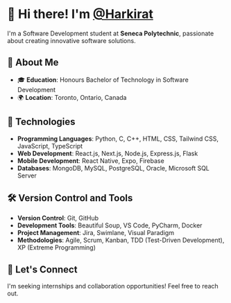 # 👋 Hi there! I'm <a href="https://github.com/Harkirat19">@Harkirat</a>

I'm a Software Development student at **Seneca Polytechnic**, passionate about creating innovative software solutions.

## 🚀 About Me

- 🎓 **Education**: Honours Bachelor of Technology in Software Development
- 🌍 **Location**: Toronto, Ontario, Canada

## 🔧 Technologies

- **Programming Languages**: Python, C, C++, HTML, CSS, Tailwind CSS, JavaScript, TypeScript
- **Web Development**: React.js, Next.js, Node.js, Express.js, Flask
- **Mobile Development**: React Native, Expo, Firebase
- **Databases**: MongoDB, MySQL, PostgreSQL, Oracle, Microsoft SQL Server

## 🛠 Version Control and Tools

- **Version Control**: Git, GitHub
- **Development Tools**: Beautiful Soup, VS Code, PyCharm, Docker
- **Project Management**: Jira, Swimlane, Visual Paradigm
- **Methodologies**: Agile, Scrum, Kanban, TDD (Test-Driven Development), XP (Extreme Programming)

## 💬 Let's Connect

I'm seeking internships and collaboration opportunities! Feel free to reach out.
